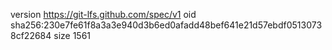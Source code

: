 version https://git-lfs.github.com/spec/v1
oid sha256:230e7fe61f8a3a3e940d3b6ed0afadd48bef641e21d57ebdf05130738cf22684
size 1561
